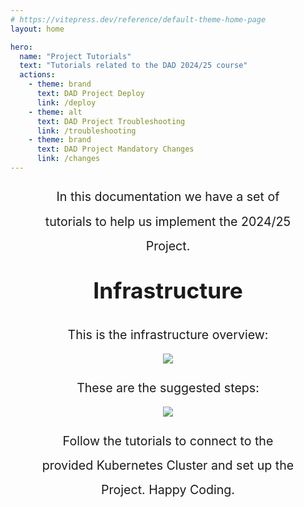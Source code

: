 ```yaml
---
# https://vitepress.dev/reference/default-theme-home-page
layout: home

hero:
  name: "Project Tutorials"
  text: "Tutorials related to the DAD 2024/25 course"
  actions:
    - theme: brand
      text: DAD Project Deploy
      link: /deploy
    - theme: alt
      text: DAD Project Troubleshooting
      link: /troubleshooting
    - theme: brand
      text: DAD Project Mandatory Changes
      link: /changes
---
```


<div style="max-width: 80%; margin: auto; font-size: 1.4em; text-align:center;">
<p style="margin-bottom: 10px; line-height:2em;">In this documentation we have a set of tutorials to help us implement the 2024/25 Project.</p>

<h2 style="font-size:1.8em; font-weight:bold; margin: 30px 0; clear:both;"> Infrastructure </h2>

<p style="margin-bottom: 10px; line-height:2em;">This is the infrastructure overview:</p>

<img src="./assets/infrastructure.gif" style="margin: auto;"/>

<p style="margin-bottom: 10px; line-height:2em;">These are the suggested steps:</p>
<img src="./assets/deploy.gif "  style="margin: auto;"/>

<p style="margin-bottom: 10px; line-height:2em;">Follow the tutorials to connect to the provided Kubernetes Cluster and set up the Project. Happy Coding.</p>

</div>
